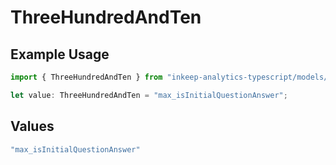 # ThreeHundredAndTen

## Example Usage

```typescript
import { ThreeHundredAndTen } from "inkeep-analytics-typescript/models/operations";

let value: ThreeHundredAndTen = "max_isInitialQuestionAnswer";
```

## Values

```typescript
"max_isInitialQuestionAnswer"
```